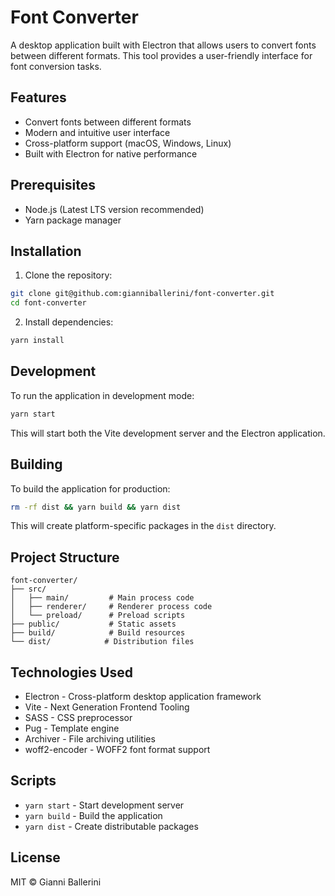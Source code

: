 # Font Converter

A desktop application built with Electron that allows users to convert fonts between different formats. This tool provides a user-friendly interface for font conversion tasks.

## Features

- Convert fonts between different formats
- Modern and intuitive user interface
- Cross-platform support (macOS, Windows, Linux)
- Built with Electron for native performance

## Prerequisites

- Node.js (Latest LTS version recommended)
- Yarn package manager

## Installation

1. Clone the repository:
```bash
git clone git@github.com:gianniballerini/font-converter.git
cd font-converter
```

2. Install dependencies:
```bash
yarn install
```

## Development

To run the application in development mode:

```bash
yarn start
```

This will start both the Vite development server and the Electron application.

## Building

To build the application for production:

```bash
rm -rf dist && yarn build && yarn dist
```

This will create platform-specific packages in the `dist` directory.

## Project Structure

```
font-converter/
├── src/
│   ├── main/         # Main process code
│   ├── renderer/     # Renderer process code
│   └── preload/      # Preload scripts
├── public/           # Static assets
├── build/            # Build resources
└── dist/            # Distribution files
```

## Technologies Used

- Electron - Cross-platform desktop application framework
- Vite - Next Generation Frontend Tooling
- SASS - CSS preprocessor
- Pug - Template engine
- Archiver - File archiving utilities
- woff2-encoder - WOFF2 font format support

## Scripts

- `yarn start` - Start development server
- `yarn build` - Build the application
- `yarn dist` - Create distributable packages

## License

MIT © Gianni Ballerini
